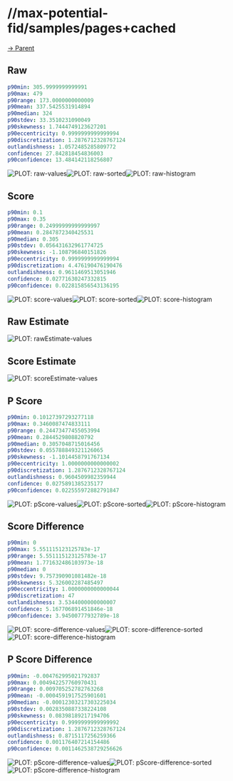 
# //max-potential-fid/samples/pages+cached

[→ Parent](../..)


## Raw


```yaml
p90min: 305.9999999999991
p90max: 479
p90range: 173.0000000000009
p90mean: 337.5425531914894
p90median: 324
p90stdev: 33.3510231090049
p90skewness: 1.7444749123627201
p90eccentricity: 0.9999999999999994
p90discretization: 1.2876712328767124
outlandishness: 1.0572485285809772
confidence: 27.842818454836003
p90confidence: 13.484142118256807

```

![PLOT: raw-values](./raw/values.svg)![PLOT: raw-sorted](./raw/sorted.svg)![PLOT: raw-histogram](./raw/histogram.svg)
## Score


```yaml
p90min: 0.1
p90max: 0.35
p90range: 0.24999999999999997
p90mean: 0.2847872340425531
p90median: 0.305
p90stdev: 0.056431632961774725
p90skewness: -1.108796840151826
p90eccentricity: 0.9999999999999994
p90discretization: 4.476190476190476
outlandishness: 0.9611469513051946
confidence: 0.02771630247332815
p90confidence: 0.022815856543136195

```

![PLOT: score-values](./score/values.svg)![PLOT: score-sorted](./score/sorted.svg)![PLOT: score-histogram](./score/histogram.svg)
## Raw Estimate

![PLOT: rawEstimate-values](./rawEstimate/values.svg)
## Score Estimate

![PLOT: scoreEstimate-values](./scoreEstimate/values.svg)
## P Score


```yaml
p90min: 0.10127397293277118
p90max: 0.3460087474833111
p90range: 0.24473477455053994
p90mean: 0.2844529808820792
p90median: 0.3057048715016456
p90stdev: 0.055788849321126065
p90skewness: -1.1014458791767134
p90eccentricity: 1.0000000000000002
p90discretization: 1.2876712328767124
outlandishness: 0.9604509982359944
confidence: 0.0275891385235177
p90confidence: 0.022555972882791847

```

![PLOT: pScore-values](./pScore/values.svg)![PLOT: pScore-sorted](./pScore/sorted.svg)![PLOT: pScore-histogram](./pScore/histogram.svg)
## Score Difference


```yaml
p90min: 0
p90max: 5.551115123125783e-17
p90range: 5.551115123125783e-17
p90mean: 1.771632486103973e-18
p90median: 0
p90stdev: 9.757390901081482e-18
p90skewness: 5.326002287485497
p90eccentricity: 1.0000000000000044
p90discretization: 47
outlandishness: 3.5344000000000007
confidence: 5.167706891451846e-18
p90confidence: 3.94500777932789e-18

```

![PLOT: score-difference-values](./score-difference/values.svg)![PLOT: score-difference-sorted](./score-difference/sorted.svg)![PLOT: score-difference-histogram](./score-difference/histogram.svg)
## P Score Difference


```yaml
p90min: -0.004762995021792837
p90max: 0.004942257760970431
p90range: 0.009705252782763268
p90mean: -0.0004591917525901601
p90median: -0.00012303217303225034
p90stdev: 0.0028350887338224108
p90skewness: 0.08398189217194706
p90eccentricity: 0.9999999999999992
p90discretization: 1.2876712328767124
outlandishness: 0.8715117256259366
confidence: 0.001176407214154486
p90confidence: 0.0011462538729256626

```

![PLOT: pScore-difference-values](./pScore-difference/values.svg)![PLOT: pScore-difference-sorted](./pScore-difference/sorted.svg)![PLOT: pScore-difference-histogram](./pScore-difference/histogram.svg)